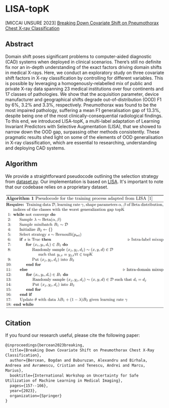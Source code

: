 # LISA-topK

[MICCAI UNSURE 2023] [Breaking Down Covariate Shift on Pneumothorax Chest X-ray Classification](https://link.springer.com/chapter/10.1007/978-3-031-44336-7_16)

## Abstract

Domain shift poses significant problems to computer-aided diagnostic (CAD) systems when deployed in clinical scenarios. There’s still no definite fix nor an in-depth understanding of the exact factors driving domain shifts in medical X-rays. Here, we conduct an exploratory study on three covariate shift factors in X-ray classification by controlling for different variables. This is possible by leveraging a homogenously-relabelled mix of public and private X-ray data spanning 23 medical institutions over four continents and 17 classes of pathologies. We show that the acquisition parameter, device manufacturer and geographical shifts degrade out-of-distribution (OOD) F1 by 6%, 3.2% and 3.3%, respectively. Pneumothorax was found to be the most impaired pathology, suffering a mean F1 generalisation gap of 13.3%, despite being one of the most clinically-consequential radiological findings. To this end, we introduced LISA-topK, a multi-label adaptation of Learning Invariant Predictors with Selective Augmentation (LISA), that we showed to narrow down the OOD gap, surpassing other methods consistently. These pragmatic results shed light on some of the elements of OOD generalisation in X-ray classification, which are essential to researching, understanding and deploying CAD systems.

## Algorithm

We provide a straightforward pseudocode outlining the selection strategy from [dataset.py](utils/dataset.py). Our implementation is based on [LISA](https://github.com/huaxiuyao/LISA). It's important to note that our codebase relies on a proprietary dataset.

![LISA-topK psudocode](.asset/pseudocode.png)

## Citation

If you found our research useful, please cite the following paper:

```
@inproceedings{bercean2023breaking,
  title={Breaking Down Covariate Shift on Pneumothorax Chest X-Ray Classification},
  author={Bercean, Bogdan and Buburuzan, Alexandru and Birhala, Andreea and Avramescu, Cristian and Tenescu, Andrei and Marcu, Marius},
  booktitle={International Workshop on Uncertainty for Safe Utilization of Machine Learning in Medical Imaging},
  pages={157--166},
  year={2023},
  organization={Springer}
}
```
